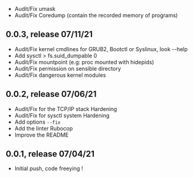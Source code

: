 * Audit/Fix umask
* Audit/Fix Coredump (contain the recorded memory of programs)

## 0.0.3, release 07/11/21
* Audit/Fix kernel cmdlines for GRUB2, Bootctl or Syslinux, look --help
* Add sysctl > fs.suid_dumpable 0
* Audit/Fix mountpoint (e.g: proc mounted with hidepids)
* Audit/Fix permission on sensible directory
* Audit/Fix dangerous kernel modules

## 0.0.2, release 07/06/21
* Audit/Fix for the TCP/IP stack Hardening
* Audit/Fix for sysctl system Hardening
* Add options `--fix`
* Add the linter Rubocop
* Improve the README

## 0.0.1, release 07/04/21
* Initial push, code freeying !

